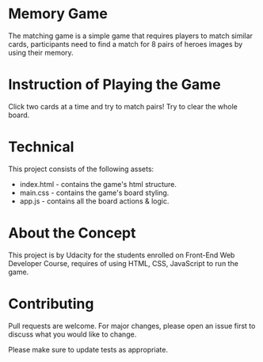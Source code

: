 # Memory Game

The matching game is a simple game that requires players to match similar cards, participants need to find a match for 8 pairs of heroes images by using their memory.

# Instruction of Playing the Game
Click two cards at a time and try to match pairs! Try to clear the whole board.

# Technical
This project consists of the following assets:

- index.html - contains the game's html structure.
- main.css - contains the game's board styling.
- app.js - contains all the board actions & logic.


# About the Concept
This project is by Udacity for the students enrolled on Front-End Web Developer Course, requires of using HTML, CSS, JavaScript to run the game.


# Contributing

Pull requests are welcome. For major changes, please open an issue first to discuss what you would like to change.

Please make sure to update tests as appropriate.
